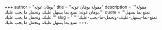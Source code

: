 +++
author = "يوهان غوته"
title = "مقولة يوهان غوته"
description = '''مقولة يوهان غوته: تمتع بما يسهل عليك، وتحمل ما يجب عليك.'''
quote = '''تمتع بما يسهل عليك، وتحمل ما يجب عليك.'''
slug = '''تمتع-بما-يسهل-عليك،-وتحمل-ما-يجب-عليك'''
+++
تمتع بما يسهل عليك، وتحمل ما يجب عليك.
